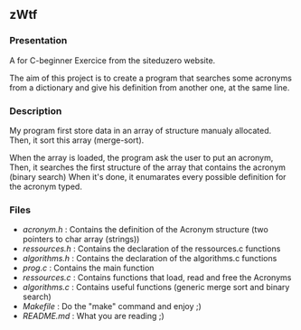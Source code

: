 ## zWtf
### Presentation
A for C-beginner Exercice from the siteduzero website.

The aim of this project is to create a program that searches some acronyms from a dictionary and give his definition from another one, at the same line.

### Description
My program first store data in an array of structure manualy allocated.
Then, it sort this array (merge-sort).

When the array is loaded, the program ask the user to put an acronym,
Then, it searches the first structure of the array that contains the acronym (binary search)
When it's done, it enumarates every possible definition for the acronym typed. 

### Files

* *acronym.h* : Contains the definition of the Acronym structure (two pointers to char array (strings))
* *ressources.h* : Contains the declaration of the ressources.c functions
* *algorithms.h* : Contains the declaration of the algorithms.c functions
* *prog.c* : Contains the main function
* *ressources.c* : Contains functions that load, read and free the Acronyms
* *algorithms.c* : Contains useful functions (generic merge sort and binary search)
* *Makefile* : Do the "make" command and enjoy ;)
* *README.md* : What you are reading ;)